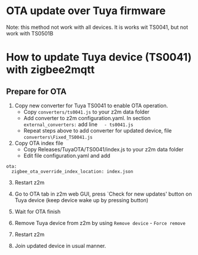 # OTA update over Tuya firmware
Note: this method not work with all devices. It is works wit TS0041, but not work with TS0501B

# How to update Tuya device (TS0041) with zigbee2mqtt

## Prepare for OTA
1. Copy new converter for Tuya TS0041 to enable OTA operation.
   - Copy `converters/ts0041.js` to your z2m data folder
   - Add converter to z2m configuration.yaml. In section `external_converters:` add line `  - ts0041.js`
   - Repeat steps above to add converter for updated device, file `converters\Fixed_TS0041.js`
2. Copy OTA index file
   - Copy Releases/TuyaOTA/TS0041/index.js to your z2m data folder
   - Edit file configuration.yaml and add
```
ota:
  zigbee_ota_override_index_location: index.json
```
3. Restart z2m
4. Go to OTA tab in z2m web GUI, press `Check for new updates' button on Tuya device (keep device wake up by pressing button)
5. Wait for OTA finish
6. Remove Tuya device from z2m by using `Remove device` - `Force remove`

7. Restart z2m
8. Join updated device in usual manner. 
